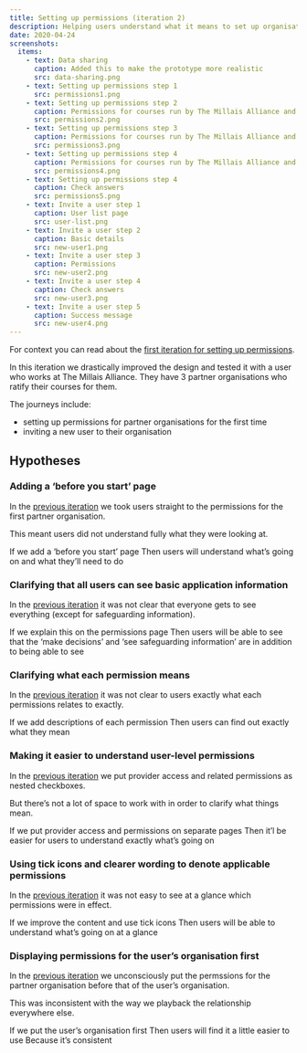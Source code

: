 ```yaml
---
title: Setting up permissions (iteration 2)
description: Helping users understand what it means to set up organisational permissions and what default access means. Plus a few other improvements.
date: 2020-04-24
screenshots:
  items:
    - text: Data sharing
      caption: Added this to make the prototype more realistic
      src: data-sharing.png
    - text: Setting up permissions step 1
      src: permissions1.png
    - text: Setting up permissions step 2
      caption: Permissions for courses run by The Millais Alliance and ratified by University of Brighton
      src: permissions2.png
    - text: Setting up permissions step 3
      caption: Permissions for courses run by The Millais Alliance and ratified by University of Sussex
      src: permissions3.png
    - text: Setting up permissions step 4
      caption: Permissions for courses run by The Millais Alliance and ratified by University of Chichester
      src: permissions4.png
    - text: Setting up permissions step 4
      caption: Check answers
      src: permissions5.png
    - text: Invite a user step 1
      caption: User list page
      src: user-list.png
    - text: Invite a user step 2
      caption: Basic details
      src: new-user1.png
    - text: Invite a user step 3
      caption: Permissions
      src: new-user2.png
    - text: Invite a user step 4
      caption: Check answers
      src: new-user3.png
    - text: Invite a user step 5
      caption: Success message
      src: new-user4.png
---
```


For context you can read about the [first iteration for setting up permissions](/manage-teacher-training-applications/setting-up-permissions).

In this iteration we drastically improved the design and tested it with a user who works at The Millais Alliance. They have 3 partner organisations who ratify their courses for them.

The journeys include:

- setting up permissions for partner organisations for the first time
- inviting a new user to their organisation

## Hypotheses

### Adding a ‘before you start’ page

In the [previous iteration](/manage-teacher-training-applications/setting-up-permissions) we took users straight to the permissions for the first partner organisation.

This meant users did not understand fully what they were looking at.

If we add a ‘before you start’ page
Then users will understand what’s going on and what they’ll need to do

### Clarifying that all users can see basic application information

In the [previous iteration](/manage-teacher-training-applications/setting-up-permissions) it was not clear that everyone gets to see everything (except for safeguarding information).

If we explain this on the permissions page
Then users will be able to see that the ‘make decisions’ and ‘see safeguarding information’ are in addition to being able to see

### Clarifying what each permission means

In the [previous iteration](/manage-teacher-training-applications/setting-up-permissions) it was not clear to users exactly what each permissions relates to exactly.

If we add descriptions of each permission
Then users can find out exactly what they mean

### Making it easier to understand user-level permissions

In the [previous iteration](/manage-teacher-training-applications/setting-up-permissions) we put provider access and related permissions as nested checkboxes.

But there’s not a lot of space to work with in order to clarify what things mean.

If we put provider access and permissions on separate pages
Then it’l be easier for users to understand exactly what’s going on

### Using tick icons and clearer wording to denote applicable permissions

In the [previous iteration](/manage-teacher-training-applications/setting-up-permissions) it was not easy to see at a glance which permissions were in effect.

If we improve the content and use tick icons
Then users will be able to understand what’s going on at a glance

### Displaying permissions for the user’s organisation first

In the [previous iteration](/manage-teacher-training-applications/setting-up-permissions) we unconsciously put the permssions for the partner organisation before that of the user’s organisation.

This was inconsistent with the way we playback the relationship everywhere else.

If we put the user’s organisation first
Then users will find it a little easier to use
Because it’s consistent

